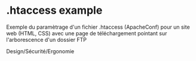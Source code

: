 # .htaccess example
<p>Exemple du paramètrage d'un fichier .htaccess (ApacheConf) pour un site web (HTML, CSS) avec une page de téléchargement pointant sur l'arborescence d'un dossier FTP</p>
<p>Design/Sécurité/Ergonomie</p>
